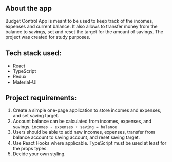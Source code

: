## About the app

Budget Control App is meant to be used to keep track of the incomes, expenses and current balance. It also allows to transfer money from the balance to savings, set and reset the target for the amount of savings.
The project was created for study purposes.

## Tech stack used:

- React
- TypeScript
- Redux
- Material-UI

## Project requirements:

1. Create a simple one-page application to store incomes and expenses, and set saving target.
2. Account balance can be calculated from incomes, expenses, and savings.
   `incomes - expenses + saving = balance`
3. Users should be able to add new incomes, expenses, transfer from balance account to saving account, and reset saving target.
4. Use React Hooks where applicable. TypeScript must be used at least for the props types.
5. Decide your own styling.
